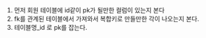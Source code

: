 
1. 먼저 회원 테이블에 id같이 pk가 될만한 컬럼이 있는지 본다 
2. fk를 관계된 테이블에서 가져와서 복합키로 만들만한 각이 나오는지 본다. 
3. 테이블명_id 로 pk를 잡는다. 